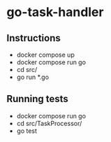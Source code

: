 # go-task-handler
## Instructions
* docker compose up
* docker compose run go
* cd src/
* go run *.go
## Running tests
* docker compose run go
* cd src/TaskProcessor/
* go test